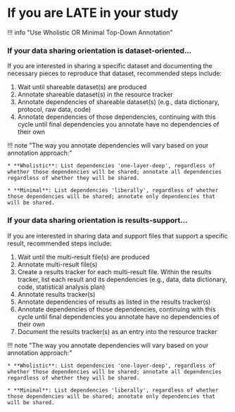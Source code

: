 # If you are LATE in your study

!!! info "Use Wholistic OR Minimal Top-Down Annotation"

### If your data sharing orientation is dataset-oriented...
If you are interested in sharing a specific dataset and documenting the necessary pieces to reproduce that dataset, recommended steps include:

1. Wait until shareable dataset(s) are produced
2. Annotate shareable dataset(s) in the resource tracker
3. Annotate dependencies of shareable dataset(s) (e.g., data dictionary, protocol, raw data, code)
4. Annotate dependencies of those dependencies, continuing with this cycle until final dependencies you annotate have no dependencies of their own

!!! note "The way you annotate dependencies will vary based on your annotation approach:"

    * **Wholistic**: List dependencies 'one-layer-deep', regardless of whether those dependencies will be shared; annotate all dependencies regardless of whether they will be shared.
    
    * **Minimal**: List dependencies 'liberally', regardless of whether those dependencies will be shared; annotate only dependencies that will be shared.


### If your data sharing orientation is results-support...
If you are interested in sharing data and support files that support a specific result, recommended steps include:

1. Wait until the multi-result file(s) are produced
2. Annotate multi-result file(s)
3. Create a results tracker for each multi-result file. Within the results tracker, list each result and its dependencies (e.g., data, data dictionary, code, statistical analysis plan)
4. Annotate results tracker(s)
5. Annotate dependencies of results as listed in the results tracker(s)
6. Annotate dependencies of those dependencies, continuing with this cycle until final dependencies you annotate have no dependencies of their own
7. Document the results tracker(s) as an entry into the resource tracker

!!! note "The way you annotate dependencies will vary based on your annotation approach:"

    * **Wholistic**: List dependencies 'one-layer-deep', regardless of whether those dependencies will be shared; annotate all dependencies regardless of whether they will be shared.
    
    * **Minimal**: List dependencies 'liberally', regardless of whether those dependencies will be shared; annotate only dependencies that will be shared.